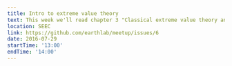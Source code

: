 ```yaml
---
title: Intro to extreme value theory
text: This week we'll read chapter 3 "Classical extreme value theory and models" in Coles (2004), An Introduction to Statistical Modeling of Extreme Values. You can get a pdf from the CU library or via Google.
location: SEEC
link: https://github.com/earthlab/meetup/issues/6
date: 2016-07-29
startTime: '13:00'
endTime: '14:00'
---
```

